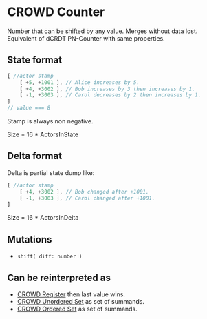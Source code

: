 # CROWD Counter

Number that can be shifted by any value. Merges without data lost. Equivalent of dCRDT PN-Counter with same properties.

## State format

```javascript
[ //actor stamp
	[ +5, +1001 ], // Alice increases by 5.
	[ +4, +3002 ], // Bob increases by 3 then increases by 1.
	[ -1, +3003 ], // Carol decreases by 2 then increases by 1.
]
// value === 8
```

Stamp is always non negative.

Size = 16 * ActorsInState

## Delta format

Delta is partial state dump like:

```javascript
[ //actor stamp
	[ +4, +3002 ], // Bob changed after +1001.
	[ -1, +3003 ], // Carol changed after +1001.
]
```

Size = 16 * ActorsInDelta

## Mutations

- `shift( diff: number )`

## Can be reinterpreted as

- [CROWD Register](../reg) then last value wins.
- [CROWD Unordered Set](../set) as set of summands.
- [CROWD Ordered Set](../list) as set of summands.
